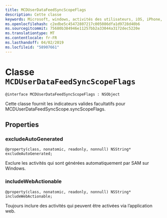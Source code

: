 ```yaml
---
title: MCDUserDataFeedSyncScopeFlags
description: Cette classe
keywords: Microsoft, windows, activités des utilisateurs, iOS, iPhone, objectiveC, les appareils, Project Rome connectés
ms.openlocfilehash: c2edbe5c45472807217c005086dfa1d9728d40b6
ms.sourcegitcommit: 75680b384946e11257bb2a33044a3172dec5220e
ms.translationtype: MT
ms.contentlocale: fr-FR
ms.lasthandoff: 04/02/2019
ms.locfileid: "58907661"
---
```

# <a name="class-mcduserdatafeedsyncscopeflags"></a>Classe `MCDUserDataFeedSyncScopeFlags`

```
@interface MCDUserDataFeedSyncScopeFlags : NSObject
```

Cette classe fournit les indicateurs valides facultatifs pour MCDUserDataFeedSyncScope.syncScopeFlags.

## <a name="properties"></a>Properties

### <a name="excludeautogenerated"></a>excludeAutoGenerated

`@property(class, nonatomic, readonly, nonnull) NSString* excludeAutoGenerated;`

Exclure les activités qui sont générées automatiquement par SAM sur Windows.

### <a name="includewebactionable"></a>includeWebActionable
`@property(class, nonatomic, readonly, nonnull) NSString* includeWebActionable;`

Toujours inclure des activités qui peuvent être activées via l’application web.